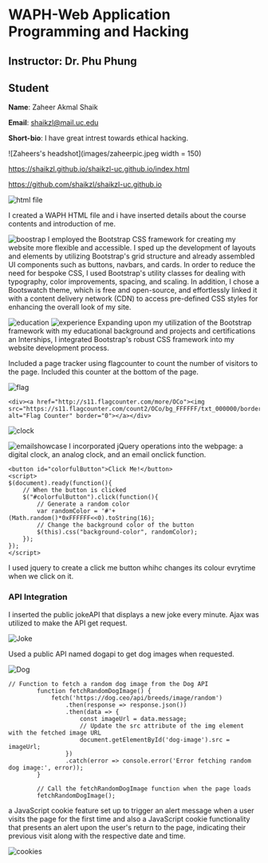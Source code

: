 # WAPH-Web Application Programming and Hacking

## Instructor: Dr. Phu Phung
## Student

**Name**: Zaheer Akmal Shaik

**Email**: shaikzl@mail.uc.edu

**Short-bio**: I have great intrest towards ethical hacking. 

![Zaheers's headshot](images/zaheerpic.jpeg width = 150)

https://shaikzl.github.io/shaikzl-uc.github.io/index.html

https://github.com/shaikzl/shaikzl-uc.github.io

 ![html file](images/up1.png)

 I created a WAPH HTML file and i have inserted details about the course contents and introduction of me.

![boostrap](images/up2.png)
I employed the Bootstrap CSS framework for creating my website more flexible and accessible. I sped up the development of layouts and elements by utilizing Bootstrap's grid structure and already assembled UI components such as buttons, navbars, and cards. In order to reduce the need for bespoke CSS, I used Bootstrap's utility classes for dealing with typography, color improvements, spacing, and scaling. In addition, I chose a Bootswatch theme, which is free and open-source, and effortlessly linked it with a content delivery network (CDN) to access pre-defined CSS styles for enhancing the overall look of my site.

![education](images/up3.png)
![experience](images/up4.png)
Expanding upon my utilization of the Bootstrap framework with my educational background and projects and certifications an Interships, I integrated Bootstrap's robust CSS framework into my website development process.

Included a page tracker using flagcounter to count the number of visitors
to the page. Included this counter at the bottom of the page.

![flag](images/up5.png)

```
<div><a href="http://s11.flagcounter.com/more/OCo"><img src="https://s11.flagcounter.com/count2/OCo/bg_FFFFFF/txt_000000/border_CCCCCC/columns_2/maxflags_10/viewers_0/labels_0/pageviews_0/flags_0/percent_0/" alt="Flag Counter" border="0"></a></div>
```

![clock](images/up6.png)

![emailshowcase](images/up6_1.png)
I incorporated  jQuery operations into the webpage: a digital clock, an analog clock, and an email onclick function.

```
<button id="colorfulButton">Click Me!</button>
<script>
$(document).ready(function(){
    // When the button is clicked
    $("#colorfulButton").click(function(){
        // Generate a random color
        var randomColor = '#'+(Math.random()*0xFFFFFF<<0).toString(16);
        // Change the background color of the button
        $(this).css("background-color", randomColor);
    });
});
</script>

```
I used jquery to create a click me button whihc changes its colour evrytime when we click on it.

### API Integration 

I inserted the public jokeAPI that displays a new joke every minute. Ajax was utilized to make the API get request.

![Joke](images/up7.png)

Used a public API named dogapi to get dog images when requested.

![Dog](images/up8.png)

```
// Function to fetch a random dog image from the Dog API
        function fetchRandomDogImage() {
            fetch('https://dog.ceo/api/breeds/image/random')
                .then(response => response.json())
                .then(data => {
                    const imageUrl = data.message;
                    // Update the src attribute of the img element with the fetched image URL
                    document.getElementById('dog-image').src = imageUrl;
                })
                .catch(error => console.error('Error fetching random dog image:', error));
        }

        // Call the fetchRandomDogImage function when the page loads
        fetchRandomDogImage();
```

a JavaScript cookie feature set up to trigger an alert message when a user visits the page for the first time and also a JavaScript cookie functionality that presents an alert upon the user's return to the page, indicating their previous visit along with the respective date and time.

![cookies](images/up9.png)
